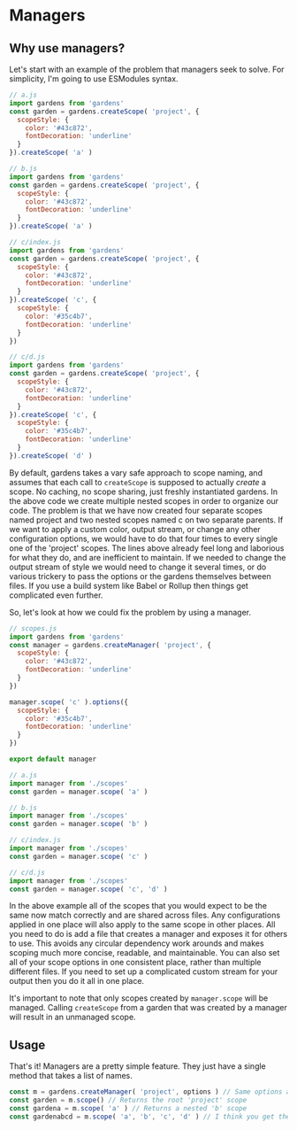 # Managers

## Why use managers?
Let's start with an example of the problem that managers seek to solve. For
simplicity, I'm going to use ESModules syntax.

```JavaScript
// a.js
import gardens from 'gardens'
const garden = gardens.createScope( 'project', {
  scopeStyle: {
    color: '#43c872',
    fontDecoration: 'underline'
  }
}).createScope( 'a' )

// b.js
import gardens from 'gardens'
const garden = gardens.createScope( 'project', {
  scopeStyle: {
    color: '#43c872',
    fontDecoration: 'underline'
  }
}).createScope( 'a' )

// c/index.js
import gardens from 'gardens'
const garden = gardens.createScope( 'project', {
  scopeStyle: {
    color: '#43c872',
    fontDecoration: 'underline'
  }
}).createScope( 'c', {
  scopeStyle: {
    color: '#35c4b7',
    fontDecoration: 'underline'
  }
})

// c/d.js
import gardens from 'gardens'
const garden = gardens.createScope( 'project', {
  scopeStyle: {
    color: '#43c872',
    fontDecoration: 'underline'
  }
}).createScope( 'c', {
  scopeStyle: {
    color: '#35c4b7',
    fontDecoration: 'underline'
  }
}).createScope( 'd' )
```

By default, gardens takes a vary safe approach to scope naming, and assumes that each
call to `createScope` is supposed to actually *create* a scope. No caching, no scope
sharing, just freshly instantiated gardens. In the above code we create multiple nested
scopes in order to organize our code. The problem is that we have now created four
separate scopes named project and two nested scopes named c on two separate parents.
If we want to apply a custom color, output stream, or change any other configuration
options, we would have to do that four times to every single one of the 'project'
scopes. The lines above already feel long and laborious for what they do, and are
inefficient to maintain. If we needed to change the output stream of style we
would need to change it several times, or do various trickery to pass the options
or the gardens themselves between files. If you use a build system like Babel
or Rollup then things get complicated even further.

So, let's look at how we could fix the problem by using a manager.
```JavaScript
// scopes.js
import gardens from 'gardens'
const manager = gardens.createManager( 'project', {
  scopeStyle: {
    color: '#43c872',
    fontDecoration: 'underline'
  }
})

manager.scope( 'c' ).options({
  scopeStyle: {
    color: '#35c4b7',
    fontDecoration: 'underline'
  }
})

export default manager

// a.js
import manager from './scopes'
const garden = manager.scope( 'a' )

// b.js
import manager from './scopes'
const garden = manager.scope( 'b' )

// c/index.js
import manager from './scopes'
const garden = manager.scope( 'c' )

// c/d.js
import manager from './scopes'
const garden = manager.scope( 'c', 'd' )
```

In the above example all of the scopes that you would expect to be the same now
match correctly and are shared across files. Any configurations applied in one
place will also apply to the same scope in other places. All you need to do is
add a file that creates a manager and exposes it for others to use. This avoids any
circular dependency work arounds and makes scoping much more concise, readable,
and maintainable. You can also set all of your scope options in one consistent place,
rather than multiple different files. If you need to set up a complicated custom
stream for your output then you do it all in one place.

It's important to note that only scopes created by `manager.scope` will be managed.
Calling `createScope` from a garden that was created by a manager will result in
an unmanaged scope.

## Usage
That's it! Managers are a pretty simple feature. They just have a single method
that takes a list of names.

```JavaScript
const m = gardens.createManager( 'project', options ) // Same options as any other garden
const garden = m.scope() // Returns the root 'project' scope
const gardena = m.scope( 'a' ) // Returns a nested 'b' scope
const gardenabcd = m.scope( 'a', 'b', 'c', 'd' ) // I think you get the idea
```
